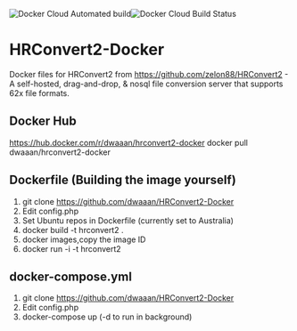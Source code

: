 ![Docker Cloud Automated build](https://img.shields.io/docker/cloud/automated/dwaaan/hrconvert2-docker.svg)![Docker Cloud Build Status](https://img.shields.io/docker/cloud/build/dwaaan/hrconvert2-docker.svg)

# HRConvert2-Docker

Docker files for HRConvert2 from https://github.com/zelon88/HRConvert2 - A self-hosted, drag-and-drop, & nosql file conversion server that supports 62x file formats.

## Docker Hub
https://hub.docker.com/r/dwaaan/hrconvert2-docker
docker pull dwaaan/hrconvert2-docker


## Dockerfile (Building the image yourself)

1. git clone https://github.com/dwaaan/HRConvert2-Docker
2. Edit config.php
3. Set Ubuntu repos in Dockerfile (currently set to Australia)
4. docker build -t hrconvert2 .
5. docker images,copy the image ID
6. docker run -i -t hrconvert2
 

## docker-compose.yml

1. git clone https://github.com/dwaaan/HRConvert2-Docker
2. Edit config.php
3. docker-compose up (-d to run in background)
